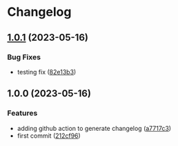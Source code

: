 # Changelog

## [1.0.1](https://github.com/ortisan/poc-conventional-commits/compare/v1.0.0...v1.0.1) (2023-05-16)


### Bug Fixes

* testing fix ([82e13b3](https://github.com/ortisan/poc-conventional-commits/commit/82e13b314598dc9a4f0fa582b6b29229f9b61805))

## 1.0.0 (2023-05-16)


### Features

* adding github action to generate changelog ([a7717c3](https://github.com/ortisan/poc-conventional-commits/commit/a7717c33e27ea48d232c705232d569b506c105d1))
* first commit ([212cf96](https://github.com/ortisan/poc-conventional-commits/commit/212cf96ba74e82cd032bfba8340c357a74f4826f))
